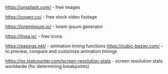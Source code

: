 <!-- IMAGES -->
https://unsplash.com/ - free images

<!-- VIDEO -->
https://coverr.co/ - free stock video footage

<!-- TEXT -->
https://loremipsum.io/ - lorem ipsum generator

<!-- ICONS -->
https://linea.io/ - free icons

<!-- ANIMATIONS -->
https://easings.net/ - animation timing functions
https://cubic-bezier.com/ - to preview, compare and customize animation timings

<!-- STATS / DATA -->
https://gs.statcounter.com/screen-resolution-stats - screen resolution stats worldwide (for determining breakpoints)